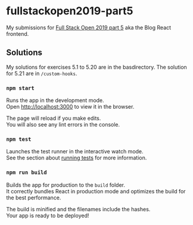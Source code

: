 # fullstackopen2019-part5

My submissions for [Full Stack Open 2019 part 5](https://fullstackopen.com/en/part5/) aka the Blog React frontend.

## Solutions

My solutions for exercises 5.1 to 5.20 are in the basdirectory. The solution for 5.21 are in `/custom-hooks`.

### `npm start`

Runs the app in the development mode.<br>
Open [http://localhost:3000](http://localhost:3000) to view it in the browser.

The page will reload if you make edits.<br>
You will also see any lint errors in the console.

### `npm test`

Launches the test runner in the interactive watch mode.<br>
See the section about [running tests](#running-tests) for more information.

### `npm run build`

Builds the app for production to the `build` folder.<br>
It correctly bundles React in production mode and optimizes the build for the best performance.

The build is minified and the filenames include the hashes.<br>
Your app is ready to be deployed!